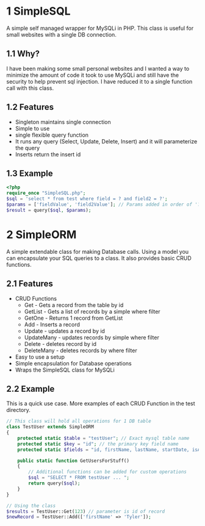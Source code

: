 # 1 SimpleSQL
A simple self managed wrapper for MySQLi in PHP.
This class is useful for small websites with a single DB connection. 

## 1.1 Why?
I have been making some small personal websites and I wanted a way to minimize the amount of code
it took to use MySQLi and still have the security to help prevent sql injection. 
I have reduced it to a single function call with this class.

## 1.2 Features
 * Singleton maintains single connection
 * Simple to use
 * single flexible query function
 * It runs any query (Select, Update, Delete, Insert) and it will parameterize the query
 * Inserts return the insert id
 
## 1.3 Example
```php
<?php
require_once "SimpleSQL.php";
$sql = 'select * from test where field = ? and field2 = ?';
$params = ['fieldValue', 'field2Value']; // Params added in order of '?' placement in query
$result = query($sql, $params);
```

# 2 SimpleORM
A simple extendable class for making Database calls. 
Using a model you can encapsulate your SQL queries to a class. It also provides basic CRUD functions.

## 2.1 Features
 * CRUD Functions
   * Get - Gets a record from the table by id
   * GetList - Gets a list of records by a simple where filter
   * GetOne - Returns 1 record from GetList
   * Add - Inserts a record
   * Update - updates a record by id
   * UpdateMany - updates records by simple where filter
   * Delete - deletes record by id
   * DeleteMany - deletes records by where filter
 * Easy to use a setup
 * Simple encapsulation for Database operations
 * Wraps the SimpleSQL class for MySQLi
 
## 2.2 Example
This is a quick use case. More examples of each CRUD Function in the test directory.
```php
// This class will hold all operations for 1 DB table
class TestUser extends SimpleORM
{
    protected static $table = "testUser"; // Exact mysql table name
    protected static $key = "id"; // the primary key field name
    protected static $fields = "id, firstName, lastName, startDate, isActive"; // the fields you want returned fromt the table

    public static function GetUsersForStuff()
    {
        // Additional functions can be added for custom operations
        $sql = "SELECT * FROM testUser ... ";
        return query($sql);
    }
}

// Using the class
$results = TestUser::Get(123) // parameter is id of record
$newRecord = TestUser::Add(['firstName' => 'Tyler']);
``` 
